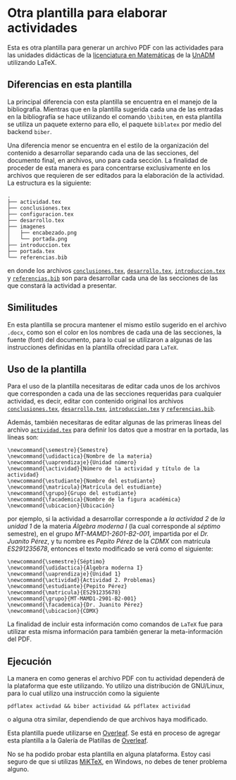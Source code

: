 # Otra plantilla para elaborar actividades

Esta es otra plantilla para generar un archivo PDF con las actividades para las unidades didácticas de la [licenciatura en Matemáticas](https://www.unadmexico.mx/division-de-ciencias-exactas-ingenieria-y-tecnologia/matematicas) de la [UnADM](https://unadmexico.mx) utilizando LaTeX.

## Diferencias en esta plantilla

La principal diferencia con esta plantilla se encuentra en el manejo de la bibliografia. Mientras que en la plantilla sugerida cada una de las entradas en la bibliografía se hace utilizando el comando `\bibitem`, en esta plantilla se utiliza un paquete externo para ello, el paquete `biblatex` por medio del backend `biber`. 

Una diferencia menor se encuentra en el estilo de la organización del contenido a desarrollar separando cada una de las secciones, del documento final, en archivos, uno para cada sección. La finalidad de proceder de esta manera es para concentrarse exclusivamente en los archivos que requieren de ser editados para la elaboración de la actividad. La estructura es la siguiente:
```
.
├── actividad.tex
├── conclusiones.tex
├── configuracion.tex
├── desarrollo.tex
├── imagenes
│   ├── encabezado.png
│   └── portada.png
├── introduccion.tex
├── portada.tex
└── referencias.bib
```

en donde los archivos [`conclusiones.tex`](conclusiones.tex), [`desarrollo.tex`](desarrollo.tex), [`introduccion.tex`](introduccion.tex) y [`referencias.bib`](referencias.bib) son para desarrollar cada una de las secciones de las que constará la actividad a presentar.

## Similitudes

En esta plantilla se procura mantener el mismo estilo sugerido en el archivo `.docx`, como son el color en los nombres de cada una de las secciones, la fuente (font) del documento, para lo cual se utilizaron a algunas de las instrucciones definidas en la plantilla ofrecidad para `LaTeX`.

## Uso de la plantilla

Para el uso de la plantilla necesitaras de editar cada unos de los archivos que corresponden a cada una de las secciones requeridas para cualquier actividad, es decir, editar con contenido original los archivos [`conclusiones.tex`](conclusiones.tex), [`desarrollo.tex`](desarrollo.tex), [`introduccion.tex`](introduccion.tex) y [`referencias.bib`](referencias.bib).

Además, también necesitaras de editar algunas de las primeras líneas del archivo [`actividad.tex`](actividad.tex) para definir los datos que a mostrar en la portada, las líneas son:
```
\newcommand{\semestre}{Semestre}
\newcommand{\udidactica}{Nombre de la materia}
\newcommand{\uaprendizaje}{Unidad número}
\newcommand{\actividad}{Número de la actividad y título de la actividad}
\newcommand{\estudiante}{Nombre del estudiante}
\newcommand{\matricula}{Matrícula del estudiante}
\newcommand{\grupo}{Grupo del estudiante}
\newcommand{\facademica}{Nombre de la figura académica}
\newcommand{\ubicacion}{Ubicación}
```
por ejemplo, si la actividad a desarrollar corresponde a _la actividad 2_ de _la unidad 1_ de la materia _Álgebra moderna I_ (la cual corresponde al _séptimo_ semestre), en el grupo _MT-MAMD1-2601-B2-001_, impartida por el _Dr. Juanito Pérez_, y tu nombre es _Pepito Pérez_ de la _CDMX_ con matrícula _ES291235678_, entonces el texto modificado se verá como el siguiente:
```
\newcommand{\semestre}{Séptimo}
\newcommand{\udidactica}{Álgebra moderna I}
\newcommand{\uaprendizaje}{Unidad 1}
\newcommand{\actividad}{Actividad 2. Problemas}
\newcommand{\estudiante}{Pepito Pérez}
\newcommand{\matricula}{ES291235678}
\newcommand{\grupo}{MT-MAMD1-2901-B2-001}
\newcommand{\facademica}{Dr. Juanito Pérez}
\newcommand{\ubicacion}{CDMX}
```

La finalidad de incluir esta información como comandos de `LaTeX` fue para utilizar esta misma información para también generar la meta-información del PDF.

## Ejecución

La manera en como generas el archivo PDF con tu actividad dependerá de la plataforma que este utilizando. Yo utilizo una distribución de GNU/Linux, para lo cual utilizo una instrucción como la siguiente
```
pdflatex activdad && biber actividad && pdflatex actividad
```
o alguna otra similar, dependiendo de que archivos haya modificado.

Esta plantilla puede utilizarse en [Overleaf](https://overleaf.com/). Se está en proceso de agregar esta plantilla a la Galería de Platillas de [Overleaf](https://overleaf.com/).

No se ha podido probar esta plantilla en alguna plataforma. Estoy casi seguro de que si utilizas [MiKTeX](https://miktex.org/), en Windows, no debes de tener problema alguno.
